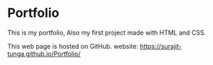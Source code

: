 # Portfolio
This is my portfolio, Also my first project made with HTML and CSS.

This web page is hosted on GitHub.
website: https://surajit-tunga.github.io/Portfolio/

